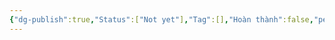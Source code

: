 ```yaml
---
{"dg-publish":true,"Status":["Not yet"],"Tag":[],"Hoàn thành":false,"permalink":"/Haiha's Sharing Ideal/Thêm ngay một lệnh tắt vào tabar với commander/","dgPassFrontmatter":true,"noteIcon":"2","created":"2023-12-21T17:24:24.428+07:00","updated":"2023-12-29T11:01:38.629+07:00"}
---
```



